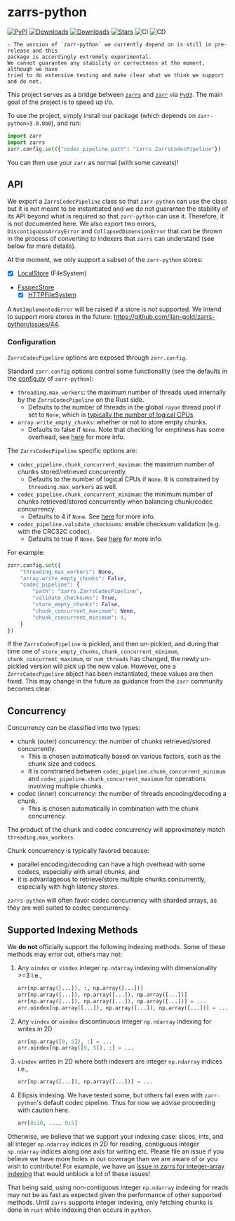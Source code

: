 # zarrs-python

[![PyPI](https://img.shields.io/pypi/v/zarrs.svg)](https://pypi.org/project/zarrs)
[![Downloads](https://static.pepy.tech/badge/zarrs/month)](https://pepy.tech/project/zarrs)
[![Downloads](https://static.pepy.tech/badge/zarrs)](https://pepy.tech/project/zarrs)
[![Stars](https://img.shields.io/github/stars/ilan-gold/zarrs-python?style=flat&logo=github&color=yellow)](https://github.com/ilan-gold/zarrs-python/stargazers)
![CI](https://github.com/ilan-gold/zarrs-python/actions/workflows/ci.yml/badge.svg)
![CD](https://github.com/ilan-gold/zarrs-python/actions/workflows/cd.yml/badge.svg)

```{warning}
⚠️ The version of `zarr-python` we currently depend on is still in pre-release and this
package is accordingly extremely experimental.
We cannot guarantee any stability or correctness at the moment, although we have
tried to do extensive testing and make clear what we think we support and do not.
```

This project serves as a bridge between [`zarrs`](https://docs.rs/zarrs/latest/zarrs/) and [`zarr`](https://zarr.readthedocs.io/en/latest/index.html) via [`PyO3`](https://pyo3.rs/v0.22.3/).  The main goal of the project is to speed up i/o.

To use the project, simply install our package (which depends on `zarr-python>3.0.0b0`), and run:

```python
import zarr
import zarrs
zarr.config.set({"codec_pipeline.path": "zarrs.ZarrsCodecPipeline"})
```

You can then use your `zarr` as normal (with some caveats)!

## API

We export a `ZarrsCodecPipeline` class so that `zarr-python` can use the class but it is not meant to be instantiated and we do not guarantee the stability of its API beyond what is required so that `zarr-python` can use it.  Therefore, it is not documented here.  We also export two errors, `DiscontiguousArrayError` and `CollapsedDimensionError` that can be thrown in the process of converting to indexers that `zarrs` can understand (see below for more details).

At the moment, we only support a subset of the `zarr-python` stores:

- [x] [LocalStore](https://zarr.readthedocs.io/en/latest/_autoapi/zarr/storage/index.html#zarr.storage.LocalStore) (FileSystem)
- [FsspecStore](https://zarr.readthedocs.io/en/latest/_autoapi/zarr/storage/index.html#zarr.storage.FsspecStore)
  - [x] [HTTPFileSystem](https://filesystem-spec.readthedocs.io/en/latest/api.html#fsspec.implementations.http.HTTPFileSystem)

A `NotImplementedError` will be raised if a store is not supported.
We intend to support more stores in the future: https://github.com/ilan-gold/zarrs-python/issues/44.

### Configuration

`ZarrsCodecPipeline` options are exposed through `zarr.config`.

Standard `zarr.config` options control some functionality (see the defaults in the [config.py](https://github.com/zarr-developers/zarr-python/blob/main/src/zarr/core/config.py) of `zarr-python`):
- `threading.max_workers`: the maximum number of threads used internally by the `ZarrsCodecPipeline` on the Rust side.
  - Defaults to the number of threads in the global `rayon` thread pool if set to `None`, which is [typically the number of logical CPUs](https://docs.rs/rayon/latest/rayon/struct.ThreadPoolBuilder.html#method.num_threads).
- `array.write_empty_chunks`: whether or not to store empty chunks.
  - Defaults to false if `None`. Note that checking for emptiness has some overhead, see [here](https://docs.rs/zarrs/latest/zarrs/config/struct.Config.html#store-empty-chunks) for more info.

The `ZarrsCodecPipeline` specific options are:
- `codec_pipeline.chunk_concurrent_maximum`: the maximum number of chunks stored/retrieved concurrently.
  - Defaults to the number of logical CPUs if `None`. It is constrained by `threading.max_workers` as well.
- `codec_pipeline.chunk_concurrent_minimum`: the minimum number of chunks retrieved/stored concurrently when balancing chunk/codec concurrency.
  - Defaults to 4 if `None`. See [here](https://docs.rs/zarrs/latest/zarrs/config/struct.Config.html#chunk-concurrent-minimum) for more info.
- `codec_pipeline.validate_checksums`: enable checksum validation (e.g. with the CRC32C codec).
  - Defaults to true if `None`. See [here](https://docs.rs/zarrs/latest/zarrs/config/struct.Config.html#validate-checksums) for more info.

For example:
```python
zarr.config.set({
    "threading.max_workers": None,
    "array.write_empty_chunks": False,
    "codec_pipeline": {
        "path": "zarrs.ZarrsCodecPipeline",
        "validate_checksums": True,
        "store_empty_chunks": False,
        "chunk_concurrent_maximum": None,
        "chunk_concurrent_minimum": 4,
    }
})
```

If the `ZarrsCodecPipeline` is pickled, and then un-pickled, and during that time one of `store_empty_chunks`, `chunk_concurrent_minimum`, `chunk_concurrent_maximum`, or `num_threads` has changed, the newly un-pickled version will pick up the new value.  However, one a `ZarrsCodecPipeline` object has been instantiated, these values are then fixed.  This may change in the future as guidance from the `zarr` community becomes clear.

## Concurrency

Concurrency can be classified into two types:
- chunk (outer) concurrency: the number of chunks retrieved/stored concurrently.
  - This is chosen automatically based on various factors, such as the chunk size and codecs.
  - It is constrained between `codec_pipeline.chunk_concurrent_minimum` and `codec_pipeline.chunk_concurrent_maximum` for operations involving multiple chunks.
- codec (inner) concurrency: the number of threads encoding/decoding a chunk.
  - This is chosen automatically in combination with the chunk concurrency.

The product of the chunk and codec concurrency will approximately match `threading.max_workers`.

Chunk concurrency is typically favored because:
- parallel encoding/decoding can have a high overhead with some codecs, especially with small chunks, and
- it is advantageous to retrieve/store multiple chunks concurrently, especially with high latency stores.

`zarrs-python` will often favor codec concurrency with sharded arrays, as they are well suited to codec concurrency.

## Supported Indexing Methods

We **do not** officially support the following indexing methods.  Some of these methods may error out, others may not:

1. Any `oindex` or `vindex` integer `np.ndarray` indexing with dimensionality >=3 i.e.,

   ```python
   arr[np.array([...]), :, np.array([...])]
   arr[np.array([...]), np.array([...]), np.array([...])]
   arr[np.array([...]), np.array([...]), np.array([...])] = ...
   arr.oindex[np.array([...]), np.array([...]), np.array([...])] = ...
   ```

2. Any `vindex` or `oindex` discontinuous integer `np.ndarray` indexing for writes in 2D

   ```python
   arr[np.array([0, 5]), :] = ...
   arr.oindex[np.array([0, 5]), :] = ...
   ```

3. `vindex` writes in 2D where both indexers are integer `np.ndarray` indices i.e.,

   ```python
   arr[np.array([...]), np.array([...])] = ...
   ```

4. Ellipsis indexing.  We have tested some, but others fail even with `zarr-python`'s default codec pipeline.  Thus for now we advise proceeding with caution here.

   ```python
   arr[0:10, ..., 0:5]
   ```

Otherwise, we believe that we support your indexing case: slices, ints, and all integer `np.ndarray` indices in 2D for reading, contiguous integer `np.ndarray` indices along one axis for writing etc.  Please file an issue if you believe we have more holes in our coverage than we are aware of or you wish to contribute!  For example, we have an [issue in zarrs for integer-array indexing](https://github.com/LDeakin/zarrs/issues/52) that would unblock a lot of these issues!

That being said, using non-contiguous integer `np.ndarray` indexing for reads may not be as fast as expected given the performance of other supported methods.  Until `zarrs` supports integer indexing, only fetching chunks is done in `rust` while indexing then occurs in `python`.
